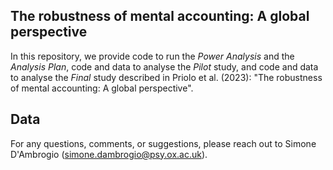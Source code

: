 ## The robustness of mental accounting: A global perspective

In this repository, we provide code to run the *Power Analysis* and the *Analysis Plan*, code and data to analyse the *Pilot* study, and code and data to analyse the *Final* study described in Priolo et al. (2023): "The robustness of mental accounting: A global perspective".


## Data 


For any questions, comments, or suggestions, please reach out to Simone D'Ambrogio (simone.dambrogio@psy.ox.ac.uk).
